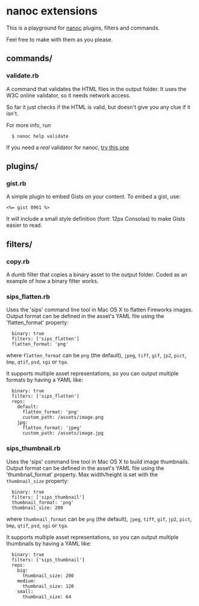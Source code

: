 # nanoc extensions

This is a playground for [nanoc](http://nanoc.stoneship.org) plugins, filters and commands.

Feel free to make with them as you please.

## commands/

### validate.rb

A command that validates the HTML files in the output folder. It uses the W3C online validator, so it needs network access.

So far it just checks if the HTML is valid, but doesn't give you any clue if it isn't.

For more info, run

      $ nanoc help validate

If you need a *real* validator for nanoc, [try this one](http://gist.github.com/8961)

## plugins/

### gist.rb

A simple plugin to embed Gists on your content. To embed a gist, use:

    <%= gist 8961 %>

It will include a small style definition (font: 12px Consolas) to make Gists easier to read.

## filters/

### copy.rb

A dumb filter that copies a binary asset to the output folder. Coded as an example of how a binary filter works.

### sips_flatten.rb

Uses the 'sips' command line tool in Mac OS X to flatten Fireworks images. Output format can be defined in the asset's YAML file using the 'flatten_format' property:

      binary: true
      filters: ['sips_flatten']
      flatten_format: 'png'

where `flatten_format` can be `png` (the default), `jpeg`, `tiff`, `gif`, `jp2`, `pict`, `bmp`, `qtif`, `psd`, `sgi` or `tga`.

It supports multiple asset representations, so you can output multiple formats by having a YAML like:

      binary: true
      filters: ['sips_flatten']
      reps:
        default:
          flatten_format: 'png'
          custom_path: /assets/image.png
        jpg:
          flatten_format: 'jpeg'
          custom_path: /assets/image.jpg


### sips_thumbnail.rb

Uses the 'sips' command line tool in Mac OS X to build image thumbnails. Output format can be defined in the asset's YAML file using the 'thumbnail_format' property. Max width/height is set with the `thumbnail_size` property:

      binary: true
      filters: ['sips_thumbnail']
      thumbnail_format: 'png'
      thumbnail_size: 200

where `thumbnail_format` can be `png` (the default), `jpeg`, `tiff`, `gif`, `jp2`, `pict`, `bmp`, `qtif`, `psd`, `sgi` or `tga`.

It supports multiple asset representations, so you can output multiple thumbnails by having a YAML like:

      binary: true
      filters: ['sips_thumbnail']
      reps:
        big:
          thumbnail_size: 200
        medium:
          thumbnail_size: 120
        small:
          thumbnail_size: 64
